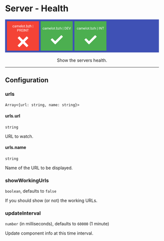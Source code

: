 # Server - Health

<p align="center">
  <img alt="Server - Health" src="/plugins/visual-management-plugin-server/assets/health.png" />
</p>

<p align="center">Show the servers health.</p>

---

## Configuration

### urls

`Array<{url: string, name: string}>`

#### urls.url

`string`

URL to watch.

#### urls.name

`string`

Name of the URL to be displayed.

### showWorkingUrls

`boolean`, defaults to `false`

If you should show (or not) the working URLs.

### updateInterval

`number` (in milliseconds), defaults to `60000` (1 minute)

Update component info at this time interval.
